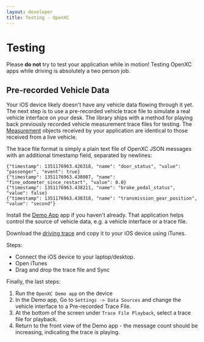 ```yaml
---
layout: developer
title: Testing - OpenXC
---
```


<div class="page-header">
    <h1>Testing</h1>
</div>

<div class="alert alert-danger">
Please <strong>do not</strong> try to test your application while in
motion! Testing OpenXC apps while driving is absolutely a two person job.
</div>

<div class="page-header">
    <h2>Pre-recorded Vehicle Data</h2>
</div>

Your iOS device likely doesn't have any vehicle data flowing through it yet.
The next step is to use a pre-recorded vehicle trace file to simulate a real
vehicle interface on your desk. The library ships with a method for playing 
back previously recorded vehicle measurement trace files for testing. 
The [Measurement][] objects received by your application are identical to 
those received from a live vehicle.

The trace file format is simply a plain text file of OpenXC JSON messages with
an additional timestamp field, separated by newlines:

    {"timestamp": 1351176963.426318, "name": "door_status", "value": "passenger", "event": true}
    {"timestamp": 1351176963.438087, "name": "fine_odometer_since_restart", "value": 0.0}
    {"timestamp": 1351176963.438211, "name": "brake_pedal_status", "value": false}
    {"timestamp": 1351176963.438318, "name": "transmission_gear_position", "value": "second"}

Install the [Demo App][demoapp] app if you haven't already. That application
helps control the source of vehicle data, e.g. a vehicle interface or a trace
file.

Download the [driving trace][] and copy it to your iOS
device using iTunes. 

Steps:

* Connect the iOS device to your laptop/desktop.
* Open iTunes
* Drag and drop the trace file and Sync


Finally, the last steps:

1. Run the `OpenXC Demo app` on the device
1. In the Demo app, Go to `Settings -> Data Sources` and change the vehicle
    interface to a Pre-recorded Trace File.
1. At the bottom of the screen under `Trace File Playback`, select a trace file
    for playback. 
1. Return to the front view of the Demo app - the message count should be
   increasing, indicating the trace is playing.


[gg]: http://groups.google.com/group/openxc
[demoapp]: /iOS/getting-started.html#demoapp
[vehicle interface]: /vehicle-interface/hardware.html
[Measurement]: http://android.openxcplatform.com/reference/com/openxc/measurements/Measurement.html
[VehicleManager]: http://android.openxcplatform.com/reference/com/openxc/VehicleManager.html
[driving trace]: https://s3.amazonaws.com/openxcplatform.com/driving.json

